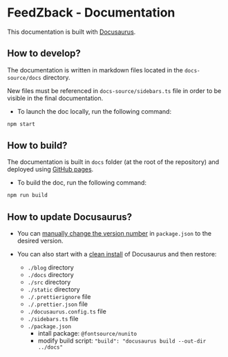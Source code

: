 # FeedZback - Documentation

This documentation is built with [Docusaurus](https://docusaurus.io/).

## How to develop?

The documentation is written in markdown files located in the `docs-source/docs` directory.

New files must be referenced in `docs-source/sidebars.ts` file in order to be visible in the final documentation.

- To launch the doc locally, run the following command:

```bash
npm start
```

## How to build?

The documentation is built in `docs` folder (at the root of the repository) and deployed using [GitHub pages](https://zenika.github.io/feedzback/).

- To build the doc, run the following command:

```bash
npm run build
```

## How to update Docusaurus?

- You can [manually change the version number](https://docusaurus.io/docs/installation#updating-your-docusaurus-version) in `package.json` to the desired version.

- You can also start with a [clean install](https://docusaurus.io/docs/installation#scaffold-project-website) of Docusaurus and then restore:
  - `./blog` directory
  - `./docs` directory
  - `./src` directory
  - `./static` directory
  - `./.prettierignore` file
  - `./.prettier.json` file
  - `./docusaurus.config.ts` file
  - `./sidebars.ts` file
  - `./package.json`
    - intall package: `@fontsource/nunito`
    - modify build script: `"build": "docusaurus build --out-dir ../docs"`
